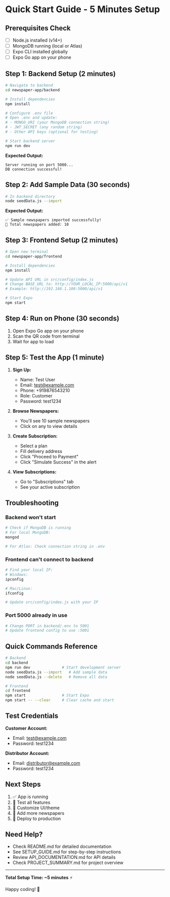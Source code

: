 # Quick Start Guide - 5 Minutes Setup

## Prerequisites Check
- [ ] Node.js installed (v14+)
- [ ] MongoDB running (local or Atlas)
- [ ] Expo CLI installed globally
- [ ] Expo Go app on your phone

## Step 1: Backend Setup (2 minutes)

```bash
# Navigate to backend
cd newspaper-app/backend

# Install dependencies
npm install

# Configure .env file
# Open .env and update:
# - MONGO_URI (your MongoDB connection string)
# - JWT_SECRET (any random string)
# - Other API keys (optional for testing)

# Start backend server
npm run dev
```

**Expected Output:**
```
Server running on port 5000...
DB connection successful!
```

## Step 2: Add Sample Data (30 seconds)

```bash
# In backend directory
node seedData.js --import
```

**Expected Output:**
```
✅ Sample newspapers imported successfully!
📰 Total newspapers added: 10
```

## Step 3: Frontend Setup (2 minutes)

```bash
# Open new terminal
cd newspaper-app/frontend

# Install dependencies
npm install

# Update API URL in src/config/index.js
# Change BASE_URL to: http://YOUR_LOCAL_IP:5000/api/v1
# Example: http://192.168.1.100:5000/api/v1

# Start Expo
npm start
```

## Step 4: Run on Phone (30 seconds)

1. Open Expo Go app on your phone
2. Scan the QR code from terminal
3. Wait for app to load

## Step 5: Test the App (1 minute)

1. **Sign Up:**
   - Name: Test User
   - Email: test@example.com
   - Phone: +919876543210
   - Role: Customer
   - Password: test1234

2. **Browse Newspapers:**
   - You'll see 10 sample newspapers
   - Click on any to view details

3. **Create Subscription:**
   - Select a plan
   - Fill delivery address
   - Click "Proceed to Payment"
   - Click "Simulate Success" in the alert

4. **View Subscriptions:**
   - Go to "Subscriptions" tab
   - See your active subscription

## Troubleshooting

### Backend won't start
```bash
# Check if MongoDB is running
# For local MongoDB:
mongod

# For Atlas: Check connection string in .env
```

### Frontend can't connect to backend
```bash
# Find your local IP:
# Windows:
ipconfig

# Mac/Linux:
ifconfig

# Update src/config/index.js with your IP
```

### Port 5000 already in use
```bash
# Change PORT in backend/.env to 5001
# Update frontend config to use :5001
```

## Quick Commands Reference

```bash
# Backend
cd backend
npm run dev              # Start development server
node seedData.js --import   # Add sample data
node seedData.js --delete   # Remove all data

# Frontend
cd frontend
npm start                # Start Expo
npm start -- --clear     # Clear cache and start
```

## Test Credentials

**Customer Account:**
- Email: test@example.com
- Password: test1234

**Distributor Account:**
- Email: distributor@example.com
- Password: test1234

## Next Steps

1. ✅ App is running
2. 📱 Test all features
3. 🎨 Customize UI/theme
4. 🔧 Add more newspapers
5. 🚀 Deploy to production

## Need Help?

- Check README.md for detailed documentation
- See SETUP_GUIDE.md for step-by-step instructions
- Review API_DOCUMENTATION.md for API details
- Check PROJECT_SUMMARY.md for project overview

---

**Total Setup Time: ~5 minutes** ⚡

Happy coding! 🎉
